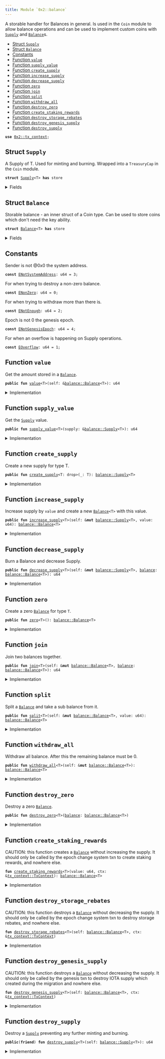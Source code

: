 ```yaml
---
title: Module `0x2::balance`
---
```


A storable handler for Balances in general. Is used in the <code>Coin</code>
module to allow balance operations and can be used to implement
custom coins with <code><a href="../iota-framework/balance.md#0x2_balance_Supply">Supply</a></code> and <code><a href="../iota-framework/balance.md#0x2_balance_Balance">Balance</a></code>s.


-  [Struct `Supply`](#0x2_balance_Supply)
-  [Struct `Balance`](#0x2_balance_Balance)
-  [Constants](#@Constants_0)
-  [Function `value`](#0x2_balance_value)
-  [Function `supply_value`](#0x2_balance_supply_value)
-  [Function `create_supply`](#0x2_balance_create_supply)
-  [Function `increase_supply`](#0x2_balance_increase_supply)
-  [Function `decrease_supply`](#0x2_balance_decrease_supply)
-  [Function `zero`](#0x2_balance_zero)
-  [Function `join`](#0x2_balance_join)
-  [Function `split`](#0x2_balance_split)
-  [Function `withdraw_all`](#0x2_balance_withdraw_all)
-  [Function `destroy_zero`](#0x2_balance_destroy_zero)
-  [Function `create_staking_rewards`](#0x2_balance_create_staking_rewards)
-  [Function `destroy_storage_rebates`](#0x2_balance_destroy_storage_rebates)
-  [Function `destroy_genesis_supply`](#0x2_balance_destroy_genesis_supply)
-  [Function `destroy_supply`](#0x2_balance_destroy_supply)


<pre><code><b>use</b> <a href="../iota-framework/tx_context.md#0x2_tx_context">0x2::tx_context</a>;
</code></pre>



<a name="0x2_balance_Supply"></a>

## Struct `Supply`

A Supply of T. Used for minting and burning.
Wrapped into a <code>TreasuryCap</code> in the <code>Coin</code> module.


<pre><code><b>struct</b> <a href="../iota-framework/balance.md#0x2_balance_Supply">Supply</a>&lt;T&gt; <b>has</b> store
</code></pre>



<details>
<summary>Fields</summary>


<dl>
<dt>
<code>value: u64</code>
</dt>
<dd>

</dd>
</dl>


</details>

<a name="0x2_balance_Balance"></a>

## Struct `Balance`

Storable balance - an inner struct of a Coin type.
Can be used to store coins which don't need the key ability.


<pre><code><b>struct</b> <a href="../iota-framework/balance.md#0x2_balance_Balance">Balance</a>&lt;T&gt; <b>has</b> store
</code></pre>



<details>
<summary>Fields</summary>


<dl>
<dt>
<code>value: u64</code>
</dt>
<dd>

</dd>
</dl>


</details>

<a name="@Constants_0"></a>

## Constants


<a name="0x2_balance_ENotSystemAddress"></a>

Sender is not @0x0 the system address.


<pre><code><b>const</b> <a href="../iota-framework/balance.md#0x2_balance_ENotSystemAddress">ENotSystemAddress</a>: u64 = 3;
</code></pre>



<a name="0x2_balance_ENonZero"></a>

For when trying to destroy a non-zero balance.


<pre><code><b>const</b> <a href="../iota-framework/balance.md#0x2_balance_ENonZero">ENonZero</a>: u64 = 0;
</code></pre>



<a name="0x2_balance_ENotEnough"></a>

For when trying to withdraw more than there is.


<pre><code><b>const</b> <a href="../iota-framework/balance.md#0x2_balance_ENotEnough">ENotEnough</a>: u64 = 2;
</code></pre>



<a name="0x2_balance_ENotGenesisEpoch"></a>

Epoch is not 0 the genesis epoch.


<pre><code><b>const</b> <a href="../iota-framework/balance.md#0x2_balance_ENotGenesisEpoch">ENotGenesisEpoch</a>: u64 = 4;
</code></pre>



<a name="0x2_balance_EOverflow"></a>

For when an overflow is happening on Supply operations.


<pre><code><b>const</b> <a href="../iota-framework/balance.md#0x2_balance_EOverflow">EOverflow</a>: u64 = 1;
</code></pre>



<a name="0x2_balance_value"></a>

## Function `value`

Get the amount stored in a <code><a href="../iota-framework/balance.md#0x2_balance_Balance">Balance</a></code>.


<pre><code><b>public</b> <b>fun</b> <a href="../iota-framework/balance.md#0x2_balance_value">value</a>&lt;T&gt;(self: &<a href="../iota-framework/balance.md#0x2_balance_Balance">balance::Balance</a>&lt;T&gt;): u64
</code></pre>



<details>
<summary>Implementation</summary>


<pre><code><b>public</b> <b>fun</b> <a href="../iota-framework/balance.md#0x2_balance_value">value</a>&lt;T&gt;(self: &<a href="../iota-framework/balance.md#0x2_balance_Balance">Balance</a>&lt;T&gt;): u64 {
    self.value
}
</code></pre>



</details>

<a name="0x2_balance_supply_value"></a>

## Function `supply_value`

Get the <code><a href="../iota-framework/balance.md#0x2_balance_Supply">Supply</a></code> value.


<pre><code><b>public</b> <b>fun</b> <a href="../iota-framework/balance.md#0x2_balance_supply_value">supply_value</a>&lt;T&gt;(supply: &<a href="../iota-framework/balance.md#0x2_balance_Supply">balance::Supply</a>&lt;T&gt;): u64
</code></pre>



<details>
<summary>Implementation</summary>


<pre><code><b>public</b> <b>fun</b> <a href="../iota-framework/balance.md#0x2_balance_supply_value">supply_value</a>&lt;T&gt;(supply: &<a href="../iota-framework/balance.md#0x2_balance_Supply">Supply</a>&lt;T&gt;): u64 {
    supply.value
}
</code></pre>



</details>

<a name="0x2_balance_create_supply"></a>

## Function `create_supply`

Create a new supply for type T.


<pre><code><b>public</b> <b>fun</b> <a href="../iota-framework/balance.md#0x2_balance_create_supply">create_supply</a>&lt;T: drop&gt;(_: T): <a href="../iota-framework/balance.md#0x2_balance_Supply">balance::Supply</a>&lt;T&gt;
</code></pre>



<details>
<summary>Implementation</summary>


<pre><code><b>public</b> <b>fun</b> <a href="../iota-framework/balance.md#0x2_balance_create_supply">create_supply</a>&lt;T: drop&gt;(_: T): <a href="../iota-framework/balance.md#0x2_balance_Supply">Supply</a>&lt;T&gt; {
    <a href="../iota-framework/balance.md#0x2_balance_Supply">Supply</a> { value: 0 }
}
</code></pre>



</details>

<a name="0x2_balance_increase_supply"></a>

## Function `increase_supply`

Increase supply by <code>value</code> and create a new <code><a href="../iota-framework/balance.md#0x2_balance_Balance">Balance</a>&lt;T&gt;</code> with this value.


<pre><code><b>public</b> <b>fun</b> <a href="../iota-framework/balance.md#0x2_balance_increase_supply">increase_supply</a>&lt;T&gt;(self: &<b>mut</b> <a href="../iota-framework/balance.md#0x2_balance_Supply">balance::Supply</a>&lt;T&gt;, value: u64): <a href="../iota-framework/balance.md#0x2_balance_Balance">balance::Balance</a>&lt;T&gt;
</code></pre>



<details>
<summary>Implementation</summary>


<pre><code><b>public</b> <b>fun</b> <a href="../iota-framework/balance.md#0x2_balance_increase_supply">increase_supply</a>&lt;T&gt;(self: &<b>mut</b> <a href="../iota-framework/balance.md#0x2_balance_Supply">Supply</a>&lt;T&gt;, value: u64): <a href="../iota-framework/balance.md#0x2_balance_Balance">Balance</a>&lt;T&gt; {
    <b>assert</b>!(<a href="../iota-framework/balance.md#0x2_balance_value">value</a> &lt; (18446744073709551615u64 - self.value), <a href="../iota-framework/balance.md#0x2_balance_EOverflow">EOverflow</a>);
    self.value = self.value + value;
    <a href="../iota-framework/balance.md#0x2_balance_Balance">Balance</a> { value }
}
</code></pre>



</details>

<a name="0x2_balance_decrease_supply"></a>

## Function `decrease_supply`

Burn a Balance<T> and decrease Supply<T>.


<pre><code><b>public</b> <b>fun</b> <a href="../iota-framework/balance.md#0x2_balance_decrease_supply">decrease_supply</a>&lt;T&gt;(self: &<b>mut</b> <a href="../iota-framework/balance.md#0x2_balance_Supply">balance::Supply</a>&lt;T&gt;, <a href="../iota-framework/balance.md#0x2_balance">balance</a>: <a href="../iota-framework/balance.md#0x2_balance_Balance">balance::Balance</a>&lt;T&gt;): u64
</code></pre>



<details>
<summary>Implementation</summary>


<pre><code><b>public</b> <b>fun</b> <a href="../iota-framework/balance.md#0x2_balance_decrease_supply">decrease_supply</a>&lt;T&gt;(self: &<b>mut</b> <a href="../iota-framework/balance.md#0x2_balance_Supply">Supply</a>&lt;T&gt;, <a href="../iota-framework/balance.md#0x2_balance">balance</a>: <a href="../iota-framework/balance.md#0x2_balance_Balance">Balance</a>&lt;T&gt;): u64 {
    <b>let</b> <a href="../iota-framework/balance.md#0x2_balance_Balance">Balance</a> { value } = <a href="../iota-framework/balance.md#0x2_balance">balance</a>;
    <b>assert</b>!(self.value &gt;= value, <a href="../iota-framework/balance.md#0x2_balance_EOverflow">EOverflow</a>);
    self.value = self.value - value;
    value
}
</code></pre>



</details>

<a name="0x2_balance_zero"></a>

## Function `zero`

Create a zero <code><a href="../iota-framework/balance.md#0x2_balance_Balance">Balance</a></code> for type <code>T</code>.


<pre><code><b>public</b> <b>fun</b> <a href="../iota-framework/balance.md#0x2_balance_zero">zero</a>&lt;T&gt;(): <a href="../iota-framework/balance.md#0x2_balance_Balance">balance::Balance</a>&lt;T&gt;
</code></pre>



<details>
<summary>Implementation</summary>


<pre><code><b>public</b> <b>fun</b> <a href="../iota-framework/balance.md#0x2_balance_zero">zero</a>&lt;T&gt;(): <a href="../iota-framework/balance.md#0x2_balance_Balance">Balance</a>&lt;T&gt; {
    <a href="../iota-framework/balance.md#0x2_balance_Balance">Balance</a> { value: 0 }
}
</code></pre>



</details>

<a name="0x2_balance_join"></a>

## Function `join`

Join two balances together.


<pre><code><b>public</b> <b>fun</b> <a href="../iota-framework/balance.md#0x2_balance_join">join</a>&lt;T&gt;(self: &<b>mut</b> <a href="../iota-framework/balance.md#0x2_balance_Balance">balance::Balance</a>&lt;T&gt;, <a href="../iota-framework/balance.md#0x2_balance">balance</a>: <a href="../iota-framework/balance.md#0x2_balance_Balance">balance::Balance</a>&lt;T&gt;): u64
</code></pre>



<details>
<summary>Implementation</summary>


<pre><code><b>public</b> <b>fun</b> <a href="../iota-framework/balance.md#0x2_balance_join">join</a>&lt;T&gt;(self: &<b>mut</b> <a href="../iota-framework/balance.md#0x2_balance_Balance">Balance</a>&lt;T&gt;, <a href="../iota-framework/balance.md#0x2_balance">balance</a>: <a href="../iota-framework/balance.md#0x2_balance_Balance">Balance</a>&lt;T&gt;): u64 {
    <b>let</b> <a href="../iota-framework/balance.md#0x2_balance_Balance">Balance</a> { value } = <a href="../iota-framework/balance.md#0x2_balance">balance</a>;
    self.value = self.value + value;
    self.value
}
</code></pre>



</details>

<a name="0x2_balance_split"></a>

## Function `split`

Split a <code><a href="../iota-framework/balance.md#0x2_balance_Balance">Balance</a></code> and take a sub balance from it.


<pre><code><b>public</b> <b>fun</b> <a href="../iota-framework/balance.md#0x2_balance_split">split</a>&lt;T&gt;(self: &<b>mut</b> <a href="../iota-framework/balance.md#0x2_balance_Balance">balance::Balance</a>&lt;T&gt;, value: u64): <a href="../iota-framework/balance.md#0x2_balance_Balance">balance::Balance</a>&lt;T&gt;
</code></pre>



<details>
<summary>Implementation</summary>


<pre><code><b>public</b> <b>fun</b> <a href="../iota-framework/balance.md#0x2_balance_split">split</a>&lt;T&gt;(self: &<b>mut</b> <a href="../iota-framework/balance.md#0x2_balance_Balance">Balance</a>&lt;T&gt;, value: u64): <a href="../iota-framework/balance.md#0x2_balance_Balance">Balance</a>&lt;T&gt; {
    <b>assert</b>!(self.value &gt;= value, <a href="../iota-framework/balance.md#0x2_balance_ENotEnough">ENotEnough</a>);
    self.value = self.value - value;
    <a href="../iota-framework/balance.md#0x2_balance_Balance">Balance</a> { value }
}
</code></pre>



</details>

<a name="0x2_balance_withdraw_all"></a>

## Function `withdraw_all`

Withdraw all balance. After this the remaining balance must be 0.


<pre><code><b>public</b> <b>fun</b> <a href="../iota-framework/balance.md#0x2_balance_withdraw_all">withdraw_all</a>&lt;T&gt;(self: &<b>mut</b> <a href="../iota-framework/balance.md#0x2_balance_Balance">balance::Balance</a>&lt;T&gt;): <a href="../iota-framework/balance.md#0x2_balance_Balance">balance::Balance</a>&lt;T&gt;
</code></pre>



<details>
<summary>Implementation</summary>


<pre><code><b>public</b> <b>fun</b> <a href="../iota-framework/balance.md#0x2_balance_withdraw_all">withdraw_all</a>&lt;T&gt;(self: &<b>mut</b> <a href="../iota-framework/balance.md#0x2_balance_Balance">Balance</a>&lt;T&gt;): <a href="../iota-framework/balance.md#0x2_balance_Balance">Balance</a>&lt;T&gt; {
    <b>let</b> value = self.value;
    <a href="../iota-framework/balance.md#0x2_balance_split">split</a>(self, value)
}
</code></pre>



</details>

<a name="0x2_balance_destroy_zero"></a>

## Function `destroy_zero`

Destroy a zero <code><a href="../iota-framework/balance.md#0x2_balance_Balance">Balance</a></code>.


<pre><code><b>public</b> <b>fun</b> <a href="../iota-framework/balance.md#0x2_balance_destroy_zero">destroy_zero</a>&lt;T&gt;(<a href="../iota-framework/balance.md#0x2_balance">balance</a>: <a href="../iota-framework/balance.md#0x2_balance_Balance">balance::Balance</a>&lt;T&gt;)
</code></pre>



<details>
<summary>Implementation</summary>


<pre><code><b>public</b> <b>fun</b> <a href="../iota-framework/balance.md#0x2_balance_destroy_zero">destroy_zero</a>&lt;T&gt;(<a href="../iota-framework/balance.md#0x2_balance">balance</a>: <a href="../iota-framework/balance.md#0x2_balance_Balance">Balance</a>&lt;T&gt;) {
    <b>assert</b>!(<a href="../iota-framework/balance.md#0x2_balance">balance</a>.value == 0, <a href="../iota-framework/balance.md#0x2_balance_ENonZero">ENonZero</a>);
    <b>let</b> <a href="../iota-framework/balance.md#0x2_balance_Balance">Balance</a> { value: _ } = <a href="../iota-framework/balance.md#0x2_balance">balance</a>;
}
</code></pre>



</details>

<a name="0x2_balance_create_staking_rewards"></a>

## Function `create_staking_rewards`

CAUTION: this function creates a <code><a href="../iota-framework/balance.md#0x2_balance_Balance">Balance</a></code> without increasing the supply.
It should only be called by the epoch change system txn to create staking rewards,
and nowhere else.


<pre><code><b>fun</b> <a href="../iota-framework/balance.md#0x2_balance_create_staking_rewards">create_staking_rewards</a>&lt;T&gt;(value: u64, ctx: &<a href="../iota-framework/tx_context.md#0x2_tx_context_TxContext">tx_context::TxContext</a>): <a href="../iota-framework/balance.md#0x2_balance_Balance">balance::Balance</a>&lt;T&gt;
</code></pre>



<details>
<summary>Implementation</summary>


<pre><code><b>fun</b> <a href="../iota-framework/balance.md#0x2_balance_create_staking_rewards">create_staking_rewards</a>&lt;T&gt;(value: u64, ctx: &TxContext): <a href="../iota-framework/balance.md#0x2_balance_Balance">Balance</a>&lt;T&gt; {
    <b>assert</b>!(ctx.sender() == @0x0, <a href="../iota-framework/balance.md#0x2_balance_ENotSystemAddress">ENotSystemAddress</a>);
    <a href="../iota-framework/balance.md#0x2_balance_Balance">Balance</a> { value }
}
</code></pre>



</details>

<a name="0x2_balance_destroy_storage_rebates"></a>

## Function `destroy_storage_rebates`

CAUTION: this function destroys a <code><a href="../iota-framework/balance.md#0x2_balance_Balance">Balance</a></code> without decreasing the supply.
It should only be called by the epoch change system txn to destroy storage rebates,
and nowhere else.


<pre><code><b>fun</b> <a href="../iota-framework/balance.md#0x2_balance_destroy_storage_rebates">destroy_storage_rebates</a>&lt;T&gt;(self: <a href="../iota-framework/balance.md#0x2_balance_Balance">balance::Balance</a>&lt;T&gt;, ctx: &<a href="../iota-framework/tx_context.md#0x2_tx_context_TxContext">tx_context::TxContext</a>)
</code></pre>



<details>
<summary>Implementation</summary>


<pre><code><b>fun</b> <a href="../iota-framework/balance.md#0x2_balance_destroy_storage_rebates">destroy_storage_rebates</a>&lt;T&gt;(self: <a href="../iota-framework/balance.md#0x2_balance_Balance">Balance</a>&lt;T&gt;, ctx: &TxContext) {
    <b>assert</b>!(ctx.sender() == @0x0, <a href="../iota-framework/balance.md#0x2_balance_ENotSystemAddress">ENotSystemAddress</a>);
    <b>let</b> <a href="../iota-framework/balance.md#0x2_balance_Balance">Balance</a> { value: _ } = self;
}
</code></pre>



</details>

<a name="0x2_balance_destroy_genesis_supply"></a>

## Function `destroy_genesis_supply`

CAUTION: this function destroys a <code><a href="../iota-framework/balance.md#0x2_balance_Balance">Balance</a></code> without decreasing the supply.
It should only be called by the genesis txn to destroy IOTA supply
which created during the migration and nowhere else.


<pre><code><b>fun</b> <a href="../iota-framework/balance.md#0x2_balance_destroy_genesis_supply">destroy_genesis_supply</a>&lt;T&gt;(self: <a href="../iota-framework/balance.md#0x2_balance_Balance">balance::Balance</a>&lt;T&gt;, ctx: &<a href="../iota-framework/tx_context.md#0x2_tx_context_TxContext">tx_context::TxContext</a>)
</code></pre>



<details>
<summary>Implementation</summary>


<pre><code><b>fun</b> <a href="../iota-framework/balance.md#0x2_balance_destroy_genesis_supply">destroy_genesis_supply</a>&lt;T&gt;(self: <a href="../iota-framework/balance.md#0x2_balance_Balance">Balance</a>&lt;T&gt;, ctx: &TxContext) {
    <b>assert</b>!(ctx.sender() == @0x0, <a href="../iota-framework/balance.md#0x2_balance_ENotSystemAddress">ENotSystemAddress</a>);
    <b>assert</b>!(ctx.epoch() == 0, <a href="../iota-framework/balance.md#0x2_balance_ENotGenesisEpoch">ENotGenesisEpoch</a>);

    <b>let</b> <a href="../iota-framework/balance.md#0x2_balance_Balance">Balance</a> { value: _ } = self;
}
</code></pre>



</details>

<a name="0x2_balance_destroy_supply"></a>

## Function `destroy_supply`

Destroy a <code><a href="../iota-framework/balance.md#0x2_balance_Supply">Supply</a></code> preventing any further minting and burning.


<pre><code><b>public</b>(<b>friend</b>) <b>fun</b> <a href="../iota-framework/balance.md#0x2_balance_destroy_supply">destroy_supply</a>&lt;T&gt;(self: <a href="../iota-framework/balance.md#0x2_balance_Supply">balance::Supply</a>&lt;T&gt;): u64
</code></pre>



<details>
<summary>Implementation</summary>


<pre><code><b>public</b>(package) <b>fun</b> <a href="../iota-framework/balance.md#0x2_balance_destroy_supply">destroy_supply</a>&lt;T&gt;(self: <a href="../iota-framework/balance.md#0x2_balance_Supply">Supply</a>&lt;T&gt;): u64 {
    <b>let</b> <a href="../iota-framework/balance.md#0x2_balance_Supply">Supply</a> { value } = self;
    value
}
</code></pre>



</details>
